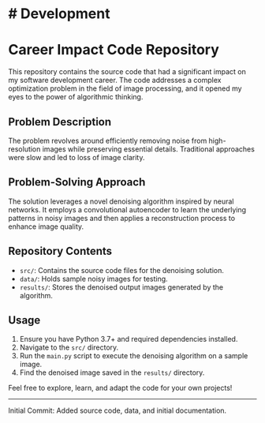 # # Development
# Career Impact Code Repository

This repository contains the source code that had a significant impact on my software development career. The code addresses a complex optimization problem in the field of image processing, and it opened my eyes to the power of algorithmic thinking.

## Problem Description

The problem revolves around efficiently removing noise from high-resolution images while preserving essential details. Traditional approaches were slow and led to loss of image clarity.

## Problem-Solving Approach

The solution leverages a novel denoising algorithm inspired by neural networks. It employs a convolutional autoencoder to learn the underlying patterns in noisy images and then applies a reconstruction process to enhance image quality.

## Repository Contents

- `src/`: Contains the source code files for the denoising solution.
- `data/`: Holds sample noisy images for testing.
- `results/`: Stores the denoised output images generated by the algorithm.

## Usage

1. Ensure you have Python 3.7+ and required dependencies installed.
2. Navigate to the `src/` directory.
3. Run the `main.py` script to execute the denoising algorithm on a sample image.
4. Find the denoised image saved in the `results/` directory.

Feel free to explore, learn, and adapt the code for your own projects!

---

Initial Commit: Added source code, data, and initial documentation.
